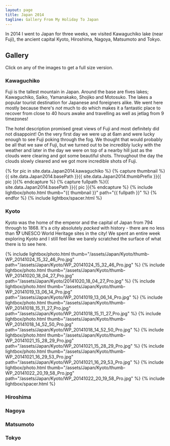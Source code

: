 ```yaml
---
layout: page
title: Japan 2014
tagline: Gallery From My Holiday To Japan
---
```


In 2014 I went to Japan for three weeks, we visited Kawaguchiko lake (near Fuji), the ancient capital Kyoto, Hiroshima, Nagoya, Matsumoto and Tokyo.

## Gallery

Click on any of the images to get a full size version.

### Kawaguchiko

Fuji is the tallest mountain in Japan. Around the base are fives lakes; Kawaguchiko, Saiko, Yamanakako, Shojiko and Motosuko. The lakes a popular tourist destination for Japanese and foreigners alike. We went here mostly because there's *not* much to do which makes it a fantastic place to recover from close to 40 hours awake and travelling as well as jetlag from 9 timezones!

The hotel description promised great views of Fuji and most definitely did not disappoint! On the very first day we were up at 6am and were lucky enough to see Fuji poking through the fog. We thought that would probably be all that we saw of Fuji, but we turned out to be incredibly lucky with the weather and later in the day we were on top of a nearby hill just as the clouds were clearing and got some beautiful shots. Throughout the day the clouds slowly cleared and we got more incredible shots of Fuji.

{% for pic in site.data.Japan2014.kawaguchiko %}
    {% capture thumbnail %}{{ site.data.Japan2014.basePath }}{{ site.data.Japan2014.thumbPrefix }}{{ pic }}{% endcapture %}
    {% capture fullpath %}{{ site.data.Japan2014.basePath }}{{ pic }}{% endcapture %}
    {% include lightbox/photo.html thumb="{{ thumbnail }}" path="{{ fullpath }}" %}
{% endfor %}
{% include lightbox/spacer.html %}

### Kyoto

Kyoto was the home of the emperor and the capital of Japan from 794 through to 1868. It's a city absolutely *packed* with history - there are no less than **17** UNESCO World Heritage sites in the city! We spent an entire week exploring Kyoto and I still feel like we barely scratched the surface of what there is to see here.

{% include lightbox/photo.html thumb="/assets/Japan/Kyoto/thumb-WP_20141024_15_32_46_Pro.jpg" path="/assets/Japan/Kyoto/WP_20141024_15_32_46_Pro.jpg" %}
{% include lightbox/photo.html thumb="/assets/Japan/Kyoto/thumb-WP_20141020_18_04_27_Pro.jpg" path="/assets/Japan/Kyoto/20141020_18_04_27_Pro.jpg" %}
{% include lightbox/photo.html thumb="/assets/Japan/Kyoto/thumb-WP_20141019_13_06_14_Pro.jpg" path="/assets/Japan/Kyoto/WP_20141019_13_06_14_Pro.jpg" %}
{% include lightbox/photo.html thumb="/assets/Japan/Kyoto/thumb-WP_20141018_15_11_27_Pro.jpg" path="/assets/Japan/Kyoto/WP_20141018_15_11_27_Pro.jpg" %}
{% include lightbox/photo.html thumb="/assets/Japan/Kyoto/thumb-WP_20141018_14_52_50_Pro.jpg" path="/assets/Japan/Kyoto/WP_20141018_14_52_50_Pro.jpg" %}
{% include lightbox/photo.html thumb="/assets/Japan/Kyoto/thumb-WP_20141021_15_28_29_Pro.jpg" path="/assets/Japan/Kyoto/WP_20141021_15_28_29_Pro.jpg" %}
{% include lightbox/photo.html thumb="/assets/Japan/Kyoto/thumb-WP_20141021_16_29_53_Pro.jpg" path="/assets/Japan/Kyoto/WP_20141021_16_29_53_Pro.jpg" %}
{% include lightbox/photo.html thumb="/assets/Japan/Kyoto/thumb-WP_20141022_20_19_58_Pro.jpg" path="/assets/Japan/Kyoto/WP_20141022_20_19_58_Pro.jpg" %}
{% include lightbox/spacer.html %}

### Hiroshima

### Nagoya

### Matsumoto

### Tokyo